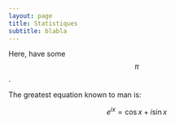 ```yaml
---
layout: page
title: Statistiques
subtitle: blabla
---
```


<!-- header KATEX -->
<!-- https://varunagrawal.github.io/2018/03/27/latex-jekyll/ -->
<!-- Load KaTeX -->
<link rel="stylesheet" href="//cdnjs.cloudflare.com/ajax/libs/KaTeX/0.1.1/katex.min.css">
<script src="//cdnjs.cloudflare.com/ajax/libs/KaTeX/0.1.1/katex.min.js"></script>





Here, have some $$\pi$$.

The greatest equation known to man is: 

$$e^{ix} = \cos{x} + i\sin{x}$$






<!-- footer KATEX -->
<!-- Parse the Latex divs with Katex-->
<script type="text/javascript">
  $("script[type='math/tex']").replaceWith(
    function(){
      var tex = $(this).text();
      return katex.renderToString(tex, {displayMode: false});
  });
  
  $("script[type='math/tex; mode=display']").replaceWith(
    function(){
      var tex = $(this).text();
      return katex.renderToString(tex.replace(/%.*/g, ''), {displayMode: true});
  });
</script>

